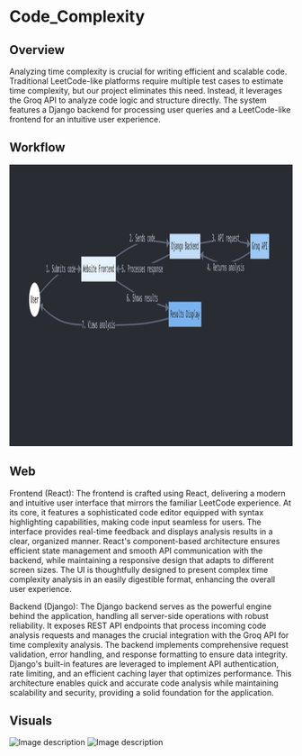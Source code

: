 # Code_Complexity

## Overview

Analyzing time complexity is crucial for writing efficient and scalable code. Traditional LeetCode-like platforms require multiple test cases to estimate time complexity, but our project eliminates this need. Instead, it leverages the Groq API to analyze code logic and structure directly. The system features a Django backend for processing user queries and a LeetCode-like frontend for an intuitive user experience.

## Workflow
<img src="https://github.com/NiharMandahas/Code_Complexity/blob/main/visuals/flowchart.png" alt="Image description" width="1400" height="500"/>

## Web

Frontend (React):
The frontend is crafted using React, delivering a modern and intuitive user interface that mirrors the familiar LeetCode experience. At its core, it features a sophisticated code editor equipped with syntax highlighting capabilities, making code input seamless for users. The interface provides real-time feedback and displays analysis results in a clear, organized manner. React's component-based architecture ensures efficient state management and smooth API communication with the backend, while maintaining a responsive design that adapts to different screen sizes. The UI is thoughtfully designed to present complex time complexity analysis in an easily digestible format, enhancing the overall user experience.

Backend (Django):
The Django backend serves as the powerful engine behind the application, handling all server-side operations with robust reliability. It exposes REST API endpoints that process incoming code analysis requests and manages the crucial integration with the Groq API for time complexity analysis. The backend implements comprehensive request validation, error handling, and response formatting to ensure data integrity. Django's built-in features are leveraged to implement API authentication, rate limiting, and an efficient caching layer that optimizes performance. This architecture enables quick and accurate code analysis while maintaining scalability and security, providing a solid foundation for the application.

## Visuals
<img src="https://github.com/NiharMandahas/Code_Complexity/blob/main/visuals/Screenshot%202025-02-18%20at%208.40.49%E2%80%AFPM.png" alt="Image description" width="1400" height="500"/>


<img src="https://github.com/NiharMandahas/Code_Complexity/blob/main/visuals/Screenshot%202025-02-18%20at%208.41.16%E2%80%AFPM.png" alt="Image description" width="1400" height="500"/>
